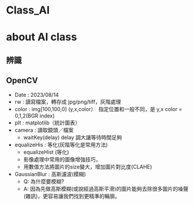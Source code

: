 # Class_AI
# about AI class 

## 辨識
## OpenCV
*   Date     : 2023/08/14
*   rw       : 讀寫檔案，轉存成 jpg/png/tiff，灰階處理
*   color    : img[100,100,0] (y,x,color）　指定位置和一般不同，是 y,x color = 0,1,2(BGR index)
*   plt      : matplotlib（統計圖表）
*   camera   : 讀取鏡頭／檔案
    * waitKey(delay) delay 調大讓等待時間足夠
*  equalizeHis : 等化(灰階等化是常用方法)
    * equalizeHist (等化)
    * 影像處理中常用的圖像增強技巧，
    * 用數值方法將圖片的size變大，增加圖片對比度(CLAHE)
*  GaussianBlur : 高斯濾波(模糊)
    * Q: 為什麼要模糊?
    * A: 因為先做高斯模糊(或說經過高斯平滑)的圖片能夠去除很多圖片的噪聲(雜訊)，更容易讓我們找到更精準的輪廓。

## 
